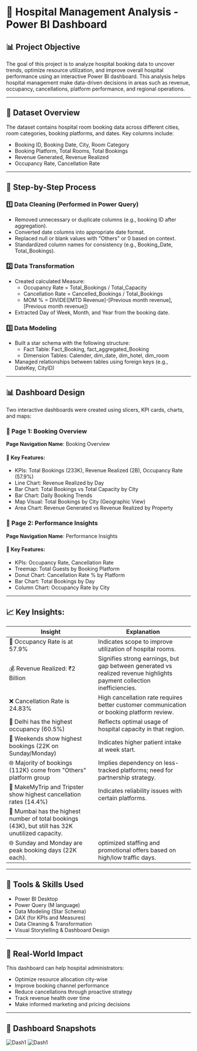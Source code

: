 # 🏥 Hospital Management Analysis - Power BI Dashboard

## 📊 Project Objective

The goal of this project is to analyze hospital booking data to uncover trends, optimize resource utilization, and improve overall hospital performance using an interactive Power BI dashboard. This analysis helps hospital management make data-driven decisions in areas such as revenue, occupancy, cancellations, platform performance, and regional operations.

---

## 📁 Dataset Overview

The dataset contains hospital room booking data across different cities, room categories, booking platforms, and dates. Key columns include:

- Booking ID, Booking Date, City, Room Category
- Booking Platform, Total Rooms, Total Bookings
- Revenue Generated, Revenue Realized
- Occupancy Rate, Cancellation Rate

---

## 🔧 Step-by-Step Process

### 1️⃣ Data Cleaning (Performed in Power Query)

- Removed unnecessary or duplicate columns (e.g., booking ID after aggregation).
- Converted date columns into appropriate date format.
- Replaced null or blank values with "Others" or 0 based on context.
- Standardized column names for consistency (e.g., Booking_Date, Total_Bookings).

### 2️⃣ Data Transformation

- Created calculated Measure:
  - Occupancy Rate = Total_Bookings / Total_Capacity
  - Cancellation Rate = Cancelled_Bookings / Total_Bookings
  - MOM % = DIVIDE([MTD Revenue]-[Previous month revenue],[Previous month revenue])
- Extracted Day of Week, Month, and Year from the booking date.

### 3️⃣ Data Modeling

- Built a star schema with the following structure:
  - Fact Table: Fact_Booking, fact_aggregated_Booking
  - Dimension Tables: Calender, dim_date, dim_hotel, dim_room
- Managed relationships between tables using foreign keys (e.g., DateKey, CityID)

---

## 📊 Dashboard Design

Two interactive dashboards were created using slicers, KPI cards, charts, and maps:

### 📄 Page 1: Booking Overview

**Page Navigation Name**: Booking Overview

#### 📌 Key Features:
- KPIs: Total Bookings (233K), Revenue Realized (2B), Occupancy Rate (57.9%)
- Line Chart: Revenue Realized by Day
- Bar Chart: Total Bookings vs Total Capacity by City
- Bar Chart: Daily Booking Trends
- Map Visual: Total Bookings by City (Geographic View)
- Area Chart: Revenue Generated vs Revenue Realized by Property

### 📄 Page 2: Performance Insights

**Page Navigation Name**: Performance Insights

#### 📌 Key Features:
- KPIs: Occupancy Rate, Cancellation Rate
- Treemap: Total Guests by Booking Platform
- Donut Chart: Cancellation Rate % by Platform
- Bar Chart: Total Bookings by Day
- Column Chart: Occupancy Rate by City

---

## 📈 Key Insights:

| Insight | Explanation |
|--------|-------------|
| 🏨 Occupancy Rate is at 57.9% | Indicates scope to improve utilization of hospital rooms. |
| 💰 Revenue Realized: ₹2 Billion | Signifies strong earnings, but gap between generated vs realized revenue highlights payment collection inefficiencies. |
| ❌ Cancellation Rate is 24.83% | High cancellation rate requires better customer communication or booking platform review. |
| 🌆 Delhi has the highest occupancy (60.5%) | Reflects optimal usage of hospital capacity in that region. |
| 📅 Weekends show highest bookings (22K on Sunday/Monday) | Indicates higher patient intake at week start. |
| 🌐 Majority of bookings (112K) come from "Others" platform group | Implies dependency on less-tracked platforms; need for partnership strategy. |
| 🛑 MakeMyTrip and Tripster show highest cancellation rates (14.4%) | Indicates reliability issues with certain platforms. |
| 🌆 Mumbai has the highest number of total bookings (43K), but still has 32K unutilized capacity.
| 🌐 Sunday and Monday are peak booking days (22K each). | optimized staffing and promotional offers based on high/low traffic days.

---

## 🧩 Tools & Skills Used

- Power BI Desktop
- Power Query (M language)
- Data Modeling (Star Schema)
- DAX (for KPIs and Measures)
- Data Cleaning & Transformation
- Visual Storytelling & Dashboard Design

---

## 🎯 Real-World Impact

This dashboard can help hospital administrators:
- Optimize resource allocation city-wise
- Improve booking channel performance
- Reduce cancellations through proactive strategy
- Track revenue health over time
- Make informed marketing and pricing decisions

---

## 📸 Dashboard Snapshots

![Dash1](https://github.com/user-attachments/assets/5887d5c5-91fd-43bf-aa8f-b1b0f38e6935)
![Dash1](https://github.com/user-attachments/assets/6f2790a6-e0c5-4f6f-a559-8ce651f22696)

